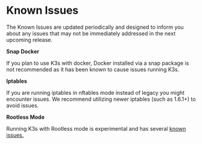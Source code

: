 
# Known Issues

The Known Issues are updated periodically and designed to inform you about any issues that may not be immediately addressed in the next upcoming release.

**Snap Docker**

If you plan to use K3s with docker, Docker installed via a snap package is not recommended as it has been known to cause issues running K3s.

**Iptables**

If you are running iptables in nftables mode instead of legacy you might encounter issues. We recommend utilizing newer iptables (such as 1.6.1+) to avoid issues.

**Rootless Mode**

Running K3s with Rootless mode is experimental and has several [known issues.]({{<baseurl>}}/k3s/latest/en/advanced/#known-issues-with-rootless-mode)
